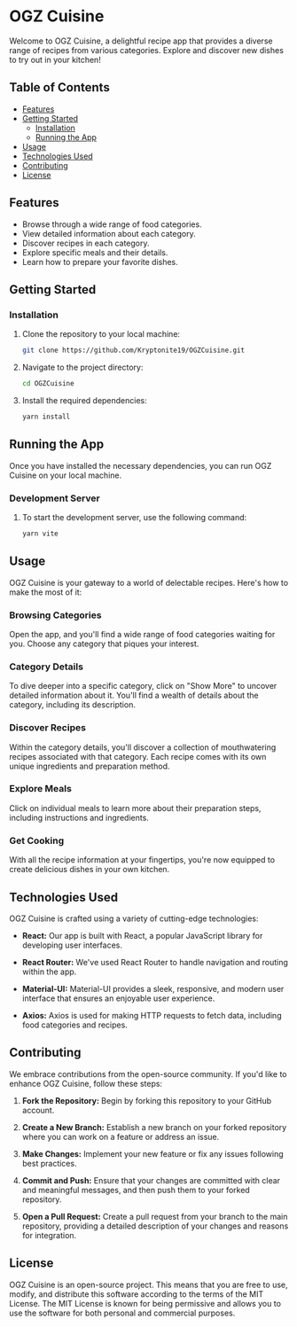 # OGZ Cuisine

Welcome to OGZ Cuisine, a delightful recipe app that provides a diverse range of recipes from various categories. Explore and discover new dishes to try out in your kitchen!

## Table of Contents

- [Features](#features)
- [Getting Started](#getting-started)
  - [Installation](#installation)
  - [Running the App](#running-the-app)
- [Usage](#usage)
- [Technologies Used](#technologies-used)
- [Contributing](#contributing)
- [License](#license)

## Features

- Browse through a wide range of food categories.
- View detailed information about each category.
- Discover recipes in each category.
- Explore specific meals and their details.
- Learn how to prepare your favorite dishes.

## Getting Started

### Installation

1. Clone the repository to your local machine:

   ```bash
   git clone https://github.com/Kryptonite19/OGZCuisine.git

1. Navigate to the project directory:

   ```bash
   cd OGZCuisine

1. Install the required dependencies:

   ```bash
   yarn install

## Running the App
Once you have installed the necessary dependencies, you can run OGZ Cuisine on your local machine.

### Development Server


1. To start the development server, use the following command:

   ```bash
   yarn vite

## Usage

OGZ Cuisine is your gateway to a world of delectable recipes. Here's how to make the most of it:

### Browsing Categories

Open the app, and you'll find a wide range of food categories waiting for you. Choose any category that piques your interest.

### Category Details

To dive deeper into a specific category, click on "Show More" to uncover detailed information about it. You'll find a wealth of details about the category, including its description.

### Discover Recipes

Within the category details, you'll discover a collection of mouthwatering recipes associated with that category. Each recipe comes with its own unique ingredients and preparation method.

### Explore Meals

Click on individual meals to learn more about their preparation steps, including instructions and ingredients.

### Get Cooking

With all the recipe information at your fingertips, you're now equipped to create delicious dishes in your own kitchen.

## Technologies Used

OGZ Cuisine is crafted using a variety of cutting-edge technologies:

- **React:** Our app is built with React, a popular JavaScript library for developing user interfaces.

- **React Router:** We've used React Router to handle navigation and routing within the app.

- **Material-UI:** Material-UI provides a sleek, responsive, and modern user interface that ensures an enjoyable user experience.

- **Axios:** Axios is used for making HTTP requests to fetch data, including food categories and recipes.

## Contributing

We embrace contributions from the open-source community. If you'd like to enhance OGZ Cuisine, follow these steps:

1. **Fork the Repository:** Begin by forking this repository to your GitHub account.

2. **Create a New Branch:** Establish a new branch on your forked repository where you can work on a feature or address an issue.

3. **Make Changes:** Implement your new feature or fix any issues following best practices.

4. **Commit and Push:** Ensure that your changes are committed with clear and meaningful messages, and then push them to your forked repository.

5. **Open a Pull Request:** Create a pull request from your branch to the main repository, providing a detailed description of your changes and reasons for integration.

## License

OGZ Cuisine is an open-source project. This means that you are free to use, modify, and distribute this software according to the terms of the MIT License. The MIT License is known for being permissive and allows you to use the software for both personal and commercial purposes.
